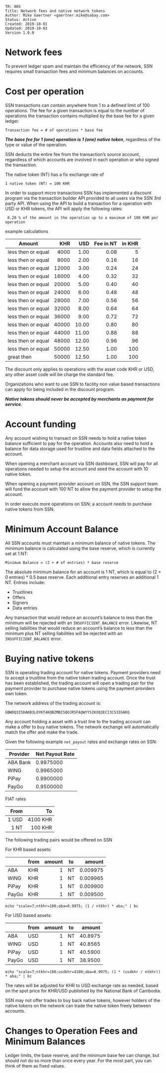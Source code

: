 ```
TR: 005
Title: Network fees and native network tokens
Author: Mike Gaertner <gaertner.mike@sabay.com>
Status: Active
Created: 2019-10-01
Updated: 2019-10-03
Version 1.0.0
```

Network fees
============

To prevent ledger spam and maintain the efficiency of the network, SSN requires small transaction fees and minimum balances on accounts.

# Cost per operation

SSN transactions can contain anywhere from 1 to a defined limit of 100 operations. The fee for a given transaction is equal to the number of operations the transaction contains multiplied by the base fee for a given ledger.

```
Transaction fee = # of operations * base fee
```

***The base fee for 1 (one) operation is 1 (one) native token***, regardless of the type or value of the operation. 

SSN deducts the entire fee from the transaction’s source account, regardless of which accounts are involved in each operation or who signed the transaction.

The native token (NT) has a fix exchange rate of 

```
1 native token (NT) = 100 KHR
```

In order to support micro transactions SSN has implemented a discount program via the transaction builder API provided to all users via the SSN 3rd party API. When using the API to build a transaction for a operation with USD or KHR tokens, the API will apply the following rates:

```
 0.20 % of the amount in the operation up to a maximum of 100 KHR per operation
```

example calculations

| Amount | KHR | USD | Fee in NT | in KHR |
| --- | --: | --: | --: | --: |
| less then or equal |  4000 |  1.00 | 0.08 |   5 
| less then or equal |  8000 |  2.00 | 0.16 |  16 
| less then or equal | 12000 |  3.00 | 0.24 |  24 
| less then or equal | 16000 |  4.00 | 0.32 |  32 
| less then or equal | 20000 |  5.00 | 0.40 |  40 
| less then or equal | 24000 |  6.00 | 0.48 |  48 
| less then or equal | 28000 |  7.00 | 0.56 |  56 
| less then or equal | 32000 |  8.00 | 0.64 |  64 
| less then or equal | 36000 |  9.00 | 0.72 |  72 
| less then or equal | 40000 | 10.00 | 0.80 |  80 
| less then or equal | 44000 | 11.00 | 0.88 |  88 
| less then or equal | 48000 | 12.00 | 0.96 |  96 
| less then or equal | 50000 | 12.50 | 1.00 | 100 
| great then         | 50000 | 12.50 | 1.00 | 100 

The discount only applies to operations with the asset code KHR or USD, any other asset code will be charge the standard fee.

Organizations who want to use SSN to facility non value based transactions can apply for being included in the discount program. 

***Native tokens should never be accepted by merchants as payment for service.***

# Account funding

Any account wishing to transact on SSN needs to hold a native token balance sufficient to pay for the operation. Accounts also need to hold a balance for data storage used for trustline and data fields attached to the account.

When opening a merchant account via SSN dashboard, SSN will pay for all operations needed to setup the account and seed the account with 10 native token.

When opening a payment provider account on SSN, the SSN support team will fund the account with 100 NT to allow the payment provider to setup the account.

In order execute more operations on SSN; a account needs to purchase native tokens from SSN. 

# Minimum Account Balance

All SSN accounts must maintain a minimum balance of native tokens. The minimum balance is calculated using the base reserve, which is currently set at 1 NT:

```
Minimum Balance = (2 + # of entries) * base reserve
```

The absolute minimum balance for an account is 1 NT, which is equal to (2 + 0 entries) * 0.5 base reserve. Each additional entry reserves an additional 1 NT. Entries include:

* Trustlines
* Offers
* Signers
* Data entries

Any transaction that would reduce an account’s balance to less than the minimum will be rejected with an ```INSUFFICIENT_BALANCE``` error. Likewise, NT selling liabilities that would reduce an account’s balance to less than the minimum plus NT selling liabilities will be rejected with an ```INSUFFICIENT_BALANCE``` error.

# Buying native tokens

SSN is operating trading account for native tokens. Payment providers need to accept a trustline from the native token trading account. Once the trust has been established, the trading account will open a trading pair for the payment provider to purchase native tokens using the payment providers own token.

The network address of the trading account is:

```
GBWDQ3I5DAKB3LOYKT4KOBZMBISQOJR5FAQWYYSIKXQ3ECI3C53IGAKQ
```

Any account holding a asset with a trust line to the trading account can make a offer to buy native tokens. The network exchange will automatically match the offer and make the trade.

Given the following example ```net_payout``` rates and exchange rates on SSN: 

| Provider | Net Payout Rate
| --- | --- |
| ABA Bank | 0.9975000
| WING | 0.9965000
| PiPay | 0.9900000
| PayGo | 0.9500000

FIAT rates

| From | To
| --: | --:
| 1 USD | 4100 KHR
| 1 NT | 100 KHR

The following trading pairs would be offered on SSN

For KHR based assets:

|  | from | amount | to | amount |
| ---    | --- | --: | --- | --: |
| ABA    | KHR | 1 | NT |  0.009975 |
| WING   | KHR | 1 | NT |  0.009965 |
| PiPay  | KHR | 1 | NT |  0.009900 |
| PayGo  | KHR | 1 | NT |  0.009500 |


```shell
echo "scale=7;ntkhr=100;aba=0.9975; (1 / ntkhr) * aba;" | bc
```

For USD based assets:

|  | from | amount | to | amount |
| ---    | --- | --: | --- | --: |
| ABA    | USD | 1 | NT |  40.8975 |
| WING   | USD | 1 | NT |  40.8565 |
| PiPay  | USD | 1 | NT |  40.5900 |
| PayGo  | USD | 1 | NT |  38.9500 |

```shell
echo "scale=7;ntkhr=100;usdkhr=4100;aba=0.9975; (1 * (usdkhr / ntkhr)) * aba;" | bc
```

The rates will be adjusted for KHR to USD exchange rate as needed, based on the spot price for KHR/USD published by the National Bank of Cambodia.

SSN may not offer trades to buy back native tokens, however holders of the native tokens on the network can trade the native token freely between accounts.

# Changes to Operation Fees and Minimum Balances

Ledger limits, the base reserve, and the minimum base fee can change, but should not do so more than once every year. For the most part, you can think of them as fixed values. 


